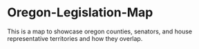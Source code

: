 # Oregon-Legislation-Map
This is a map to showcase oregon counties, senators, and house representative territories and how they overlap.
